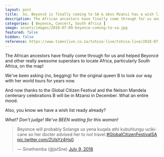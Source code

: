 ```yaml
---
layout: post
title:  So, Beyoncé is finally coming to SA & obvs Mzansi has a wish list!
description: The African ancestors have finally come through for us and helped Beyoncé and other really awesome superstars to locate Africa, particularly South Africa, on the map!
categories: [ Beyonce, Concert, South Africa ]
image: assets/images/2018-07-09-beyonce-coming-to-sa.jpg
featured: false
hidden: false
reference: https://www.timeslive.co.za/tshisa-live/tshisa-live/2018-07-09-so-beyonc-is-finally-coming-to-sa--obvs-mzansi-has-a-wish-list/
---
```

The African ancestors have finally come through for us and helped Beyoncé and other really awesome superstars to locate Africa, particularly South Africa, on the map!

We've been asking (no, begging) for the original queen B to look our way with her world tours for years now.

And now thanks to the Global Citizen Festival and the Nelson Mandela centenary celebrations B will be in Mzansi in December. What an entire mood.

Also, you know we have a wish list ready already?

*What? Don't judge! We've BEEN waiting for this woman!*

<blockquote class="twitter-tweet" data-lang="en"><p lang="en" dir="ltr">Beyonce will probably Solange us yena kuqala athi kubuhlungu ucikicane so her docter advised her to not travel <a href="https://twitter.com/hashtag/GlobalCitizenFestivalSA?src=hash&amp;ref_src=twsrc%5Etfw">#GlobalCitizenFestivalSA</a> <a href="https://t.co/ZUlsYz4Hs0">pic.twitter.com/ZUlsYz4Hs0</a></p>&mdash; Sinethemba (@jstSne) <a href="https://twitter.com/jstSne/status/1016268668135788544?ref_src=twsrc%5Etfw">July 9, 2018</a></blockquote> <script async src="https://platform.twitter.com/widgets.js" charset="utf-8"></script> 
